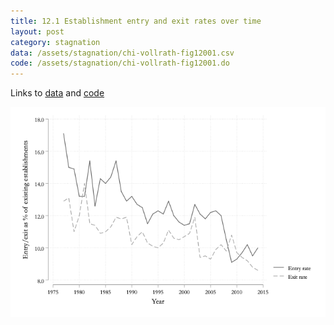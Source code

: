 ```yaml
---
title: 12.1 Establishment entry and exit rates over time
layout: post
category: stagnation
data: /assets/stagnation/chi-vollrath-fig12001.csv
code: /assets/stagnation/chi-vollrath-fig12001.do
---
```


Links to [data](/assets/stagnation/chi-vollrath-fig12001.csv) and [code](/assets/stagnation/chi-vollrath-fig12001.do) 

![12.1 Establishment entry and exit rates over time](/assets/stagnation/chi-vollrath-fig12001.png)
